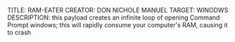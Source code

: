 TITLE: RAM-EATER
CREATOR: DON NICHOLE MANUEL
TARGET: WINODWS
DESCRIPTION: this payload creates an infinite loop of opening Command Prompt windows; this will rapidly consume your computer's RAM, causing it to crash
